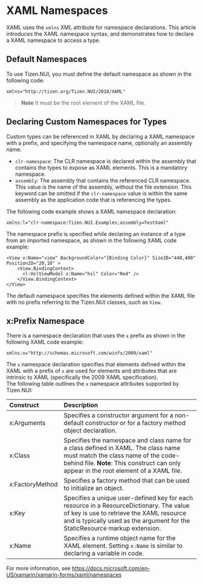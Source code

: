 # XAML Namespaces
XAML uses the `xmlns` XML attribute for namespace declarations. This article introduces the XAML namespace syntax, and demonstrates how to declare a XAML namespace to access a type.

## Default Namespaces
To use Tizen.NUI, you must define the default namespace as shown in the following code:

``` xaml
xmlns="http://tizen.org/Tizen.NUI/2018/XAML"
```
> **Note**
> It must be the root element of the XAML file.

## Declaring Custom Namespaces for Types
Custom types can be referenced in XAML by declaring a XAML namespace with a prefix, and specifying the namespace name, optionally an assembly name.

- `clr-namespace`: The CLR namespace is declared within the assembly that contains the types to expose as XAML elements. This is a mandatory namespace.
- `assembly`: The assembly that contains the referenced CLR namespace. This value is the name of the assembly, without the file extension. This keyword can be omitted if the `clr-namespace` value is within the same assembly as the application code that is referencing the types.

The following code example shows a XAML namespace declaration:

``` xaml
xmlns:l="clr-namespace:Tizen.NUI.Examples;assembly=TestXaml"
```

The namespace prefix is specified while declaring an instance of a type from an imported namespace, as shown in the following XAML code example:

``` xaml
<View x:Name="view" BackgroundColor="{Binding Color}" Size2D="440,400" Position2D="20,10" >
    <View.BindingContext>
      <l:HslViewModel x:Name="hsl" Color="Red" />
    </View.BindingContext>
</View>
```

The default namespace specifies the elements defined within the XAML file with no prefix referring to the Tizen.NUI classes, such as `View`.

## x:Prefix Namespace
There is a namespace declaration that uses the `x` prefix as shown in the following XAML code example:

``` xaml
xmlns:x="http://schemas.microsoft.com/winfx/2009/xaml"
```

The `x` namespace declaration specifies that elements defined within the XAML with a prefix of `x` are used for elements and attributes that are intrinsic to XAML (specifically the 2009 XAML specification).  
The following table outlines the `x` namespace attributes supported by Tizen.NUI:

|Construct|Description|
|:--|:--|
| x:Arguments | Specifies a constructor argument for a non-default constructor or for a factory method object declaration.|
| x:Class | Specifies the namespace and class name for a class defined in XAML. The class name must match the class name of the code-behind file. **Note**: This construct can only appear in the root element of a XAML file. |
| x:FactoryMethod | Specifies a factory method that can be used to initialize an object. |
| x:Key | Specifies a unique user-defined key for each resource in a ResourceDictionary. The value of key is use to retrieve the XAML resource and is typically used as the argument for the StaticResource markup extension. |
| x:Name | Specifies a runtime object name for the XAML element. Setting `x:Name` is similar to declaring a variable in code. |

For more information, see https://docs.microsoft.com/en-US/xamarin/xamarin-forms/xaml/namespaces
